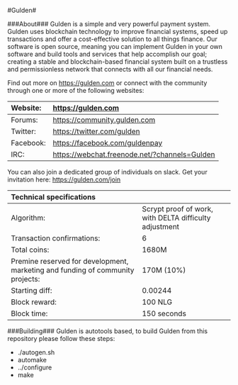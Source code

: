 #Gulden#

###About###
Gulden is a simple and very powerful payment system. Gulden uses blockchain technology to improve financial systems, speed up transactions and offer a cost-effective solution to all things finance. Our software is open source, meaning you can implement Gulden in your own software and build tools and services that help accomplish our goal; creating a stable and blockchain-based financial system built on a trustless and permissionless network that connects with all our financial needs.


Find out more on https://gulden.com or connect with the community through one or more of the following websites:

|Website:|https://gulden.com|
|:-----------|:-------|
|Forums:|https://community.gulden.com|
|Twitter:|https://twitter.com/gulden|
|Facebook:|https://facebook.com/guldenpay|
|IRC:|https://webchat.freenode.net/?channels=Gulden|


You can also join a dedicated group of individuals on slack. Get your invitation here: 
https://gulden.com/join


|Technical specifications||
|:-----------|:---------|
|Algorithm:|Scrypt proof of work, with DELTA difficulty adjustment|
|Transaction confirmations:|6|
|Total coins:|1680M|
|Premine reserved for development, marketing and funding of community projects:|170M (10%)|
|Starting diff:|0.00244|
|Block reward:|100 NLG|
|Block time:|150 seconds|


###Building###
Gulden is autotools based, to build Gulden from this repository please follow these steps:
* ./autogen.sh
* automake
* ../configure
* make
